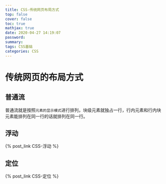 ```yaml
---
title: CSS-传统网页布局方式
top: false
cover: false
toc: true
mathjax: true
date: 2020-04-27 14:19:07
password:
summary:
tags: CSS基础
categories: CSS
---
```


# 传统网页的布局方式

## 普通流 

​	普通流就是按照`元素的显示模式`进行排列，块级元素就独占一行，行内元素和行内块元素能排列在同一行的话就排列在同一行。

## 浮动

{% post_link CSS-浮动 %}

## 定位

{% post_link CSS-定位 %}